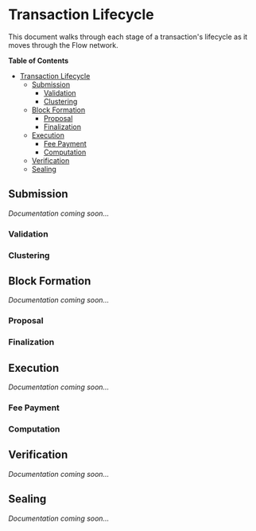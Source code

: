 # Transaction Lifecycle 

This document walks through each stage of a transaction's lifecycle as it moves through the Flow network.

<!-- START doctoc generated TOC please keep comment here to allow auto update -->
<!-- DON'T EDIT THIS SECTION, INSTEAD RE-RUN doctoc TO UPDATE -->
**Table of Contents**

- [Transaction Lifecycle](#transaction-lifecycle)
  - [Submission](#submission)
    - [Validation](#validation)
    - [Clustering](#clustering)
  - [Block Formation](#block-formation)
    - [Proposal](#proposal)
    - [Finalization](#finalization)
  - [Execution](#execution)
    - [Fee Payment](#fee-payment)
    - [Computation](#computation)
  - [Verification](#verification)
  - [Sealing](#sealing)

<!-- END doctoc generated TOC please keep comment here to allow auto update -->

## Submission

_Documentation coming soon..._

### Validation

### Clustering

## Block Formation

_Documentation coming soon..._

### Proposal

### Finalization

## Execution

_Documentation coming soon..._

### Fee Payment

### Computation

## Verification

_Documentation coming soon..._

## Sealing

_Documentation coming soon..._
